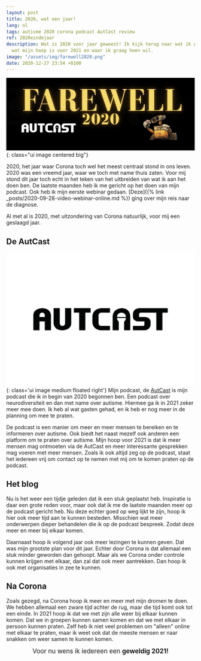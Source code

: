 ```yaml
---
layout: post
title: 2020, wat een jaar!
lang: nl
tags: autisme 2020 corona podcast AutCast review
ref: 2020eindejaar
description: Wat is 2020 voor jaar geweest! Ik kijk terug naar wat ik gedaan heb,
  wat mijn hoop is voor 2021 en waar ik graag heen wil.
image: "/assets/img/farewell2020.png"
date: 2020-12-27 23:54 +0100
---
```

![Vaarwel 2020](/assets/img/farewell2020.png){: class="ui image centered big"}

2020, het jaar waar Corona toch wel het meest centraal stond in ons leven. 2020 was een vreemd jaar, waar we toch met name thuis zaten. Voor mij stond dit jaar toch echt in het teken van het uitbreiden van wat ik aan het doen ben. De laatste maanden heb ik me gericht op het doen van mijn podcast. Ook heb ik mijn eerste webinar gedaan. [Deze]({% link _posts/2020-09-28-video-webinar-online.md %}) ging over mijn reis naar de diagnose.

Al met al is 2020, met uitzondering van Corona natuurlijk, voor mij een geslaagd jaar.

## De AutCast

![De AutCast](/assets/img/autcast2.png){: class='ui image medium floated right'}
Mijn podcast, de [AutCast](https://autcast.myautisticself.nl/) is mijn podcast die ik in begin van 2020 begonnen ben. Een podcast over neurodiversiteit en dan met name over autisme. Hiermee ga ik in 2021 zeker meer mee doen. Ik heb al wat gasten gehad, en ik heb er nog meer in de planning om mee te praten.

De podcast is een manier om meer en meer mensen te bereiken en te informeren over autisme. Ook biedt het naast mezelf ook anderen een platform om te praten over autisme. Mijn hoop voor 2021 is dat ik meer mensen mag ontmoeten via de AutCast en meer interessante gesprekken mag voeren met meer mensen. Zoals ik ook altijd zeg op de podcast, staat het iedereen vrij om contact op te nemen met mij om te komen praten op de podcast.

## Het blog

Nu is het weer een tijdje geleden dat ik een stuk geplaatst heb. Inspiratie is daar een grote reden voor, maar ook dat ik me de laatste maanden meer op de podcast gericht heb. Nu deze echter goed op weg lijkt te zijn, hoop ik hier ook meer tijd aan te kunnen besteden. Misschien wat meer onderwerpen dieper behandelen die ik op de podcast bespreek. Zodat deze meer en meer bij elkaar komen.

Daarnaast hoop ik volgend jaar ook meer lezingen te kunnen geven. Dat was mijn grootste plan voor dit jaar. Echter door Corona is dat allemaal een stuk minder geworden dan gehoopt. Maar als we Corona onder controle kunnen krijgen met elkaar, dan zal dat ook meer aantrekken. Dan hoop ik ook met organisaties in zee te kunnen.

## Na Corona

Zoals gezegd, na Corona hoop ik meer en meer met mijn dromen te doen. We hebben allemaal een zware tijd achter de rug, maar die tijd komt ook tot een einde. In 2021 hoop ik dat we met zijn alle weer bij elkaar kunnen komen. Dat we in groepen kunnen samen komen en dat we met elkaar in persoon kunnen praten. Zelf heb ik niet veel problemen om "alleen" online met elkaar te praten, maar ik weet ook dat de meeste mensen er naar snakken om weer samen te kunnen komen.

<center style="font-size: 1.2em;">Voor nu wens ik iedereen een <strong>geweldig 2021!</strong></center>
